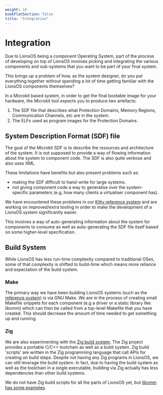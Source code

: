 ```yaml
---
weight: 10
bookFlatSection: false
title: "Integration"
---
```


# Integration

Due to LionsOS being a *component* Operating System, part of the process of developing
on top of LionsOS involves picking and integrating the various components and sub-systems
that you want to be part of your final system.

This brings up a problem of how, as the system designer, do you put everything together
without spending a lot of time getting familiar with the LionsOS components themselves?

In a Microkit based system, in order to get the final bootable image for your hardware, the Microkit
tool expects you to produce two artefacts:
1. The SDF file that describes what Protection Domains, Memory Regions, Communication Channels, etc
   are in the system.
2. The ELFs used as program images for the Protection Domains.

## System Description Format (SDF) file

The goal of the Microkit SDF is to describe the resources and architecture of the system. It is not
supposed to provide a way of flowing information about the system to component code. The SDF is also
quite verbose and also uses XML.

These limitations have benefits but also present problems such as:
* making the SDF difficult to hand-write for large systems.
* not giving component code a way to generalise over the system-specific parameters (e.g, how many
  clients a virtualiser component has).

We have encountered these problems in our [Kitty reference system](/docs/kitty) and are working on
improved/extra tooling in order to make the development of a LionsOS system significantly easier.

This involves a way of auto-generating information about the system for components to consume as well
as auto-generating the SDF file itself based on some higher-level specification.

## Build System

While LionsOS has less run-time complexity compared to traditional OSes, some of that complexity is
shifted to build-time which means more reliance and expectation of the build system.

### Make

The primary way we have been building LionsOS systems (such as the [reference system](/docs/kitty)) is
via GNU Make. We are in the process of creating small Makefile snippets for each component (e.g a driver
or a static library like libvmm) which can then be called from a top-level Makefile that you have created.
This should decrease the amount of time needed to get something up and running.

### Zig

We are also experimenting with the [Zig build system](https://ziglang.org/learn/build-system/). The Zig
project provides a portable C/C++ toolchain as well as a build system. Zig build 'scripts' are written in the
Zig programming language that call APIs for creating on build steps. Despite not having any Zig programs in
LionsOS, we can still leverage the build system. In fact, due to having the build system as well as the
toolchain in a single executable, building via Zig actually has less dependencies than other build systems.

We do not have Zig build scripts for all the parts of LionsOS yet, but
[libvmm has some examples](https://github.com/au-ts/libvmm/tree/main/examples/simple#building-with-zig).

